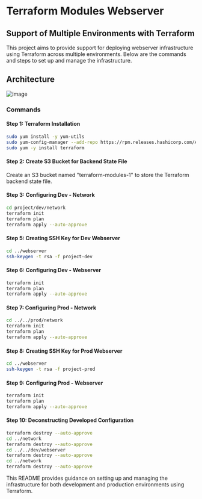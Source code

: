 # Terraform Modules Webserver

## Support of Multiple Environments with Terraform

This project aims to provide support for deploying webserver infrastructure using Terraform across multiple environments. Below are the commands and steps to set up and manage the infrastructure.

## Architecture

![image](https://github.com/Ranjith-2022/terraform-modules-webserver/assets/114111480/fa0ad836-910d-4539-8101-dca1a64389dd)

### Commands

#### Step 1: Terraform Installation

```bash
sudo yum install -y yum-utils
sudo yum-config-manager --add-repo https://rpm.releases.hashicorp.com/AmazonLinux/hashicorp.repo
sudo yum -y install terraform
```

#### Step 2: Create S3 Bucket for Backend State File

Create an S3 bucket named "terraform-modules-1" to store the Terraform backend state file.

#### Step 3: Configuring Dev - Network

```bash
cd project/dev/network
terraform init
terraform plan
terraform apply --auto-approve
```

#### Step 5: Creating SSH Key for Dev Webserver

```bash
cd ../webserver
ssh-keygen -t rsa -f project-dev
```

#### Step 6: Configuring Dev - Webserver

```bash
terraform init
terraform plan
terraform apply --auto-approve
```

#### Step 7: Configuring Prod - Network

```bash
cd ../../prod/network
terraform init
terraform plan
terraform apply --auto-approve
```

#### Step 8: Creating SSH Key for Prod Webserver

```bash
cd ../webserver
ssh-keygen -t rsa -f project-prod
```

#### Step 9: Configuring Prod - Webserver

```bash
terraform init
terraform plan
terraform apply --auto-approve
```

#### Step 10: Deconstructing Developed Configuration

```bash
terraform destroy --auto-approve
cd ../network
terraform destroy --auto-approve
cd ../../dev/webserver
terraform destroy --auto-approve
cd ../network
terraform destroy --auto-approve
```

This README provides guidance on setting up and managing the infrastructure for both development and production environments using Terraform.
